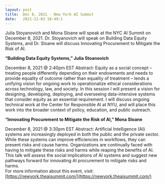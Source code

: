 ```yaml
---
layout: post
title:  Dec 8, 2021 - New York AI Summit
date:   2021-12-03 18:49:1
---
```

Julia Stoyanovich and Mona Sloane will speak at the NYC AI Summit on December 8, 2021. Dr. Stoyanovich will speak on Building Data Equity Systems, and Dr. Sloane will discuss Innovating Procurement to Mitigate the Risk of AI.
 
**“Building Data Equity Systems,” Julia Stoanovich**

December 8, 2021 @ 2:40pm EST
Abstract: Equity as a social concept – treating people differently depending on their endowments and needs to provide equality of outcome rather than equality of treatment – lends a unifying vision for ongoing work to operationalize ethical considerations across technology, law, and society.  In this session I will present a vision for designing, developing, deploying, and overseeing data-intensive systems that consider equity as an essential requirement.  I will discuss ongoing technical work at the Center for Responsible AI at NYU, and will place this work into the broader context of policy, education, and public outreach.
 
**“Innovating Procurement to Mitigate the Risk of AI,” Mona Sloane**

December 8, 2021 @ 3:30pm EST
Abstract: Artificial Intelligence (AI) systems are increasingly deployed in both the public and the private sector. While these systems can improve efficiencies in workflows, they can present risks and cause harms. Organizations are continually faced with having to mitigate these risks and harms while reaping the benefits of AI. This talk will assess the social implications of AI systems and suggest new pathways forward for innovating AI procurement to mitigate risks and harms.   
For more information about this event, visit: [https://newyork.theaisummit.com/](https://newyork.theaisummit.com/)